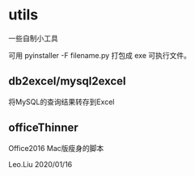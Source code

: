 # utils
一些自制小工具

可用 pyinstaller -F filename.py 打包成 exe 可执行文件。

## db2excel/mysql2excel
将MySQL的查询结果转存到Excel


## officeThinner
Office2016 Mac版瘦身的脚本


Leo.Liu
2020/01/16
